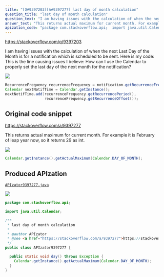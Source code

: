```yaml
---
title: "[Q#9397203][A#9397277] last day of month calculation"
question_title: "last day of month calculation"
question_text: "I am having issues with the calculation of when the next Last Day of the Month is for a notification which is scheduled to be sent. Here is my code: This is the line causing issues I believe: How can I use the Calendar to properly set the last day of the next month for the notification?"
answer_text: "This returns actual maximum for current month. For example it is February of leap year now, so it returns 29 as int."
apization_code: "package com.stackoverflow.api;  import java.util.Calendar;  /**  * last day of month calculation  *  * @author APIzator  * @see <a href=\"https://stackoverflow.com/a/9397277\">https://stackoverflow.com/a/9397277</a>  */ public class APIzator9397277 {    public static void day() throws Exception {     Calendar.getInstance().getActualMaximum(Calendar.DAY_OF_MONTH);   } }"
---
```


https://stackoverflow.com/q/9397203

I am having issues with the calculation of when the next Last Day of the Month is for a notification which is scheduled to be sent.
Here is my code:
This is the line causing issues I believe:
How can I use the Calendar to properly set the last day of the next month for the notification?


<div class="code-logo"><img src="/stackoverflow.png" /></div>

```java
RecurrenceFrequency recurrenceFrequency = notification.getRecurrenceFrequency();
Calendar nextNotifTime = Calendar.getInstance();
nextNotifTime.add(recurrenceFrequency.getRecurrencePeriod(), 
                  recurrenceFrequency.getRecurrenceOffset());
```


## Original code snippet

https://stackoverflow.com/a/9397277

This returns actual maximum for current month. For example it is February of leap year now, so it returns 29 as int.

<div class="code-logo"><img src="/stackoverflow.png" /></div>

```java
Calendar.getInstance().getActualMaximum(Calendar.DAY_OF_MONTH);
```

## Produced APIzation

[`APIzator9397277.java`](https://github.com/pasqualesalza/apization/raw/main/data/search/APIzator9397277.java)

<div class="code-logo"><img src="/apizator.png" /></div>

```java
package com.stackoverflow.api;

import java.util.Calendar;

/**
 * last day of month calculation
 *
 * @author APIzator
 * @see <a href="https://stackoverflow.com/a/9397277">https://stackoverflow.com/a/9397277</a>
 */
public class APIzator9397277 {

  public static void day() throws Exception {
    Calendar.getInstance().getActualMaximum(Calendar.DAY_OF_MONTH);
  }
}

```